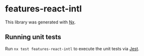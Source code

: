 # features-react-intl

This library was generated with [Nx](https://nx.dev).

## Running unit tests

Run `nx test features-react-intl` to execute the unit tests via [Jest](https://jestjs.io).
